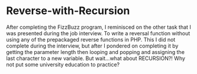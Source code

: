 Reverse-with-Recursion
======================

After completing the FizzBuzz program, I reminisced on the other task that I was presented during the job interview. To write a reversal function without using any of the prepackaged reverse functions in PHP. This I did not complete during the interview, but after I pondered on completing it by getting the parameter length then looping and popping and assigning the last character to a new variable. But wait...what about RECURSION?! Why not put some university education to practice?
